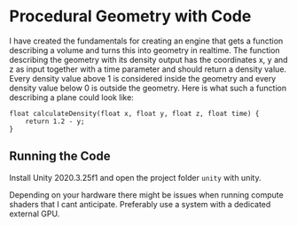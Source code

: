 
# Procedural Geometry with Code

I have created the fundamentals for creating an engine that gets a function describing a volume and turns this into geometry in realtime. 
The function describing the geometry with its density output has the coordinates x, y and z as input together with a time parameter and should return a density value. Every density value above 1 is considered inside the geometry and every density value below 0 is outside the geometry.
Here is what such a function describing a plane could look like:
``` hlsl
float calculateDensity(float x, float y, float z, float time) {
    return 1.2 - y;
}
```
## Running the Code
Install Unity 2020.3.25f1 and open the project folder `unity` with unity.

Depending on your hardware there might be issues when running compute shaders that I cant anticipate. 
Preferably use a system with a dedicated external GPU.